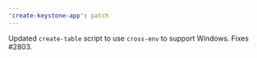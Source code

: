 ```yaml
---
'create-keystone-app': patch
---
```


Updated `create-table` script to use `cross-env` to support Windows. Fixes #2803.
